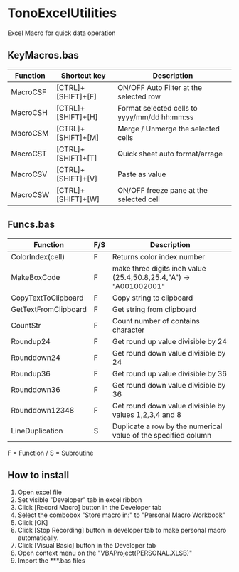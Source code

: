 # TonoExcelUtilities
Excel Macro for quick data operation

## KeyMacros.bas

|  Function  |  Shortcut key  |  Description  |
| ---- | ---- | ---- |
|  MacroCSF  |  [CTRL]+[SHIFT]+[F]  |  ON/OFF Auto Filter at the selected row  |
|  MacroCSH  |  [CTRL]+[SHIFT]+[H]  |  Format selected cells to yyyy/mm/dd hh:mm:ss  |
|  MacroCSM  |  [CTRL]+[SHIFT]+[M]  |  Merge / Unmerge the selected cells  |
|  MacroCST  |  [CTRL]+[SHIFT]+[T]  |  Quick sheet auto format/arrage  |
|  MacroCSV  |  [CTRL]+[SHIFT]+[V]  |  Paste as value  |
|  MacroCSW  |  [CTRL]+[SHIFT]+[W]  |  ON/OFF freeze pane at the selected cell  |

## Funcs.bas

|  Function  |  F/S |  Description  |
| ---- | ---- | ---- |
|  ColorIndex(cell)  | F  | Returns color index number  |
|  MakeBoxCode  | F  | make three digits inch value (25.4,50.8,25.4,"A") -> "A001002001"  |
|  CopyTextToClipboard  | F  | Copy string to clipboard  |
|  GetTextFromClipboard  | F  | Get string from clipboard  |
|  CountStr  | F  | Count number of contains character |
|  Roundup24  | F  | Get round up value divisible by 24 |
|  Rounddown24  | F  | Get round down value divisible by 24 |
|  Roundup36  | F  | Get round up value divisible by 36 |
|  Rounddown36  | F  | Get round down value divisible by 36 |
|  Rounddown12348  | F  | Get round down value divisible by values 1,2,3,4 and 8 |
|  LineDuplication  | S  | Duplicate a row by the numerical value of the specified column |

F = Function / S = Subroutine

## How to install

1. Open excel file
2. Set visible "Developer" tab in excel ribbon
3. Click [Record Macro] button in the Developer tab
4. Select the combobox "Store macro in:" to "Personal Macro Workbook" 
5. Click [OK]
6. Click [Stop Recording] button in developer tab to make personal macro automatically.
7. Click [Visual Basic] button in the Developer tab
8. Open context menu on the "VBAProject(PERSONAL.XLSB)"
9. Import the ***.bas files



